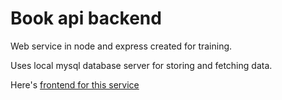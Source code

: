 # Book api backend

Web service in node and express created for training.

Uses local mysql database server for storing and fetching data. 

Here's [frontend for this service](https://github.com/knapcp3/books-api-frontend)